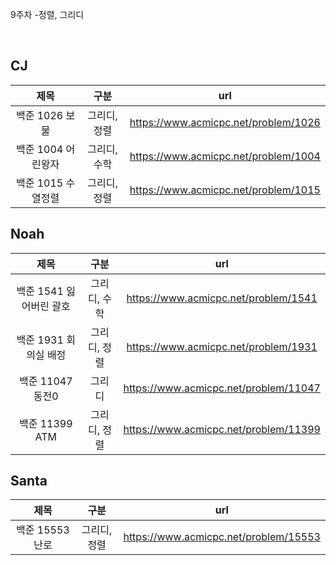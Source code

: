 9주차 -정렬, 그리디

</br>

## CJ

|제목|구분|url|
|:------:|:---:|:---:|
|백준 1026 보물|그리디, 정렬|https://www.acmicpc.net/problem/1026|
|백준 1004 어린왕자|그리디, 수학|https://www.acmicpc.net/problem/1004|
|백준 1015 수열정렬|그리디, 정렬|https://www.acmicpc.net/problem/1015|


## Noah

| 제목 | 구분 | url |
|:------:|:---:|:---:|
|백준 1541 잃어버린 괄호|그리디, 수학|https://www.acmicpc.net/problem/1541|
|백준 1931 회의실 배정|그리디, 정렬|https://www.acmicpc.net/problem/1931|
|백준 11047 동전0|그리디|https://www.acmicpc.net/problem/11047|
|백준 11399 ATM|그리디, 정렬|https://www.acmicpc.net/problem/11399|


## Santa

|제목|구분|url|
|:------:|:---:|:---:|
|백준 15553 난로|그리디, 정렬|https://www.acmicpc.net/problem/15553|